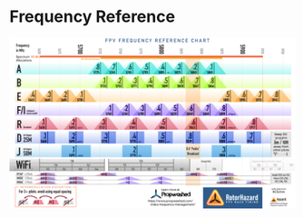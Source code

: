 # Frequency Reference

![Frequency Reference Chart](img/Frequency%20Reference%20Chart%202020-09-02-01.png)
